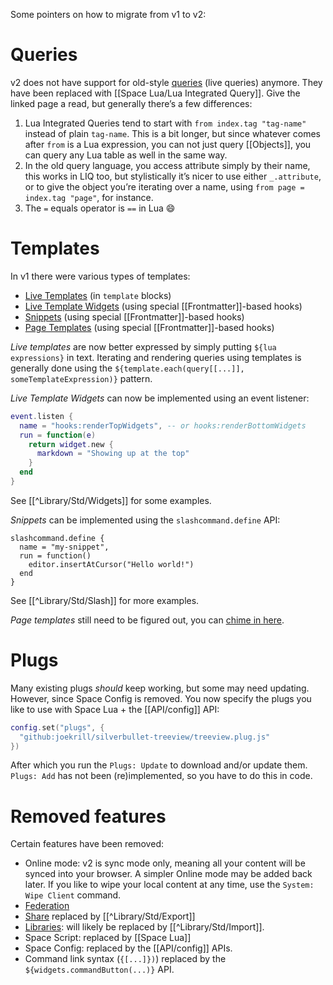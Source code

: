 Some pointers on how to migrate from v1 to v2:

# Queries
v2 does not have support for old-style [queries](https://v1.silverbullet.md/Query%20Language) (live queries) anymore. They have been replaced with [[Space Lua/Lua Integrated Query]]. Give the linked page a read, but generally there’s a few differences:

1. Lua Integrated Queries tend to start with `from index.tag "tag-name"` instead of plain `tag-name`. This is a bit longer, but since whatever comes after `from` is a Lua expression, you can not just query [[Objects]], you can query any Lua table as well in the same way.
2. In the old query language, you access attribute simply by their name, this works in LIQ too, but stylistically it’s nicer to use either `_.attribute`, or to give the object you’re iterating over a name, using `from page = index.tag "page"`, for instance.
3. The `=` equals operator is `==` in Lua 😄

# Templates
In v1 there were various types of templates:

* [Live Templates](https://v1.silverbullet.md/Live%20Templates) (in `template` blocks)
* [Live Template Widgets](https://v1.silverbullet.md/Live%20Template%20Widgets) (using special [[Frontmatter]]-based hooks)
* [Snippets](https://v1.silverbullet.md/Snippets) (using special [[Frontmatter]]-based hooks)
* [Page Templates](https://v1.silverbullet.md/Page%20Templates) (using special [[Frontmatter]]-based hooks)

_Live templates_ are now better expressed by simply putting `${lua expressions}` in text. Iterating and rendering queries using templates is generally done using the `${template.each(query[[...]], someTemplateExpression)}` pattern.

_Live Template Widgets_ can now be implemented using an event listener:
```lua
event.listen {
  name = "hooks:renderTopWidgets", -- or hooks:renderBottomWidgets
  run = function(e)
    return widget.new {
      markdown = "Showing up at the top"
    }
  end
}
```

See [[^Library/Std/Widgets]] for some examples.

_Snippets_ can be implemented using the `slashcommand.define` API:

```space-lua
slashcommand.define {
  name = "my-snippet",
  run = function()
    editor.insertAtCursor("Hello world!")
  end
}
```

See [[^Library/Std/Slash]] for more examples.

_Page templates_ still need to be figured out, you can [chime in here](https://community.silverbullet.md/t/page-templates-in-v2/2037).

# Plugs
Many existing plugs _should_ keep working, but some may need updating.
However, since Space Config is removed. You now specify the plugs you like to use with Space Lua + the [[API/config]] API:

```lua
config.set("plugs", {
  "github:joekrill/silverbullet-treeview/treeview.plug.js"
})
```

After which you run the `Plugs: Update` to download and/or update them. `Plugs: Add` has not been (re)implemented, so you have to do this in code.

# Removed features
Certain features have been removed:

* Online mode: v2 is sync mode only, meaning all your content will be synced into your browser. A simpler Online mode may be added back later. If you like to wipe your local content at any time, use the `System: Wipe Client` command.
* [Federation](https://v1.silverbullet.md/Federation)
* [Share](https://v1.silverbullet.md/Plugs/Share) replaced by [[^Library/Std/Export]]
* [Libraries](https://v1.silverbullet.md/Libraries): will likely be replaced by [[^Library/Std/Import]].
* Space Script: replaced by [[Space Lua]]
* Space Config: replaced by the [[API/config]] APIs.
* Command link syntax (`{[...]})`) replaced by the `${widgets.commandButton(...)}` API.
